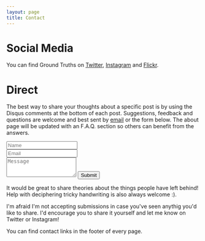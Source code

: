 ```yaml
---
layout: page
title: Contact
---
```


# Social Media
You can find Ground Truths on [Twitter](https://twitter.com/groundtruths0), [Instagram](https://www.instagram.com/groundtruths0) and [Flickr](https://www.flickr.com/photos/groundtruths0).

# Direct
The best way to share your thoughts about a specific post is by using the Disqus comments at the bottom of each post. Suggestions, feedback and questions are welcome and best sent by [email](mailto:groundtruths0@gmail.com) or the form below. The about page will be updated with an F.A.Q. section so others can benefit from the answers.

<form action="https://formspree.io/groundtruths0@gmail.com" method="POST" class="form" id="contact-form">
  <div class="row">
    <div class="col-xs-6">
      <input type="text" name="name" class="form-control input-lg" placeholder="Name" title="Name" required="required">
    </div>
    <div class="col-xs-6">
      <input type="email" name="_replyto" class="form-control input-lg" placeholder="Email" title="Email">
    </div>
  </div>
  <textarea type="text" name="content" class="form-control input-lg" placeholder="Message" title="Message" required="required" rows="3"></textarea>
  <button type="submit" class="btn btn-lg btn-primary">Submit</button>
  <input type="hidden" name="_subject" value="Ground Truths contact form submission">
  <input type="hidden" name="_format" value="plain" />
</form>

It would be great to share theories about the things people have left behind! Help with deciphering tricky handwriting is also always welcome :).

I'm afraid I'm not accepting submissions in case you've seen anythig you'd like to share. I'd encourage you to share it yourself and let me know on Twitter or Instagram!

You can find contact links in the footer of every page.